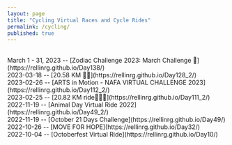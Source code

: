 ```yaml
---
layout: page
title: "Cycling Virtual Races and Cycle Rides"
permalink: /cycling/
published: true
---
```

<br>
March 1 - 31, 2023 -- [Zodiac Challenge 2023: March Challenge 🐅](https://rellinrg.github.io/Day138/)
<br>
2023-03-18 -- [20.58 KM 🚴‍♀️](https://rellinrg.github.io/Day128_2/)
<br>
2023-02-26 -- [ARTS in Motion - NAFA VIRTUAL CHALLENGE 2023](https://rellinrg.github.io/Day112_2/)
<br>
2023-02-25 -- [20.82 KM ride🚴🏼‍♀️](https://rellinrg.github.io/Day111_2/)
<br>
2022-11-19 -- [Animal Day Virtual Ride 2022](https://rellinrg.github.io/Day49_2/)
<br>
2022-11-19 -- [October 21 Days Challenge](https://rellinrg.github.io/Day49/)
<br>
2022-10-26 -- [MOVE FOR HOPE](https://rellinrg.github.io/Day32/)
<br>
2022-10-04 -- [Octoberfest Virtual Ride](https://rellinrg.github.io/Day10/)
<br>

